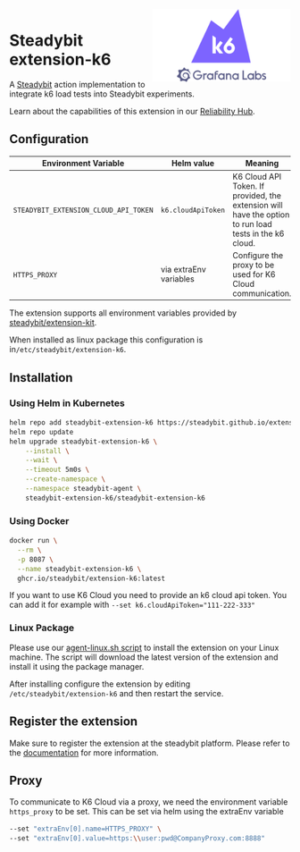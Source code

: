 <img src="./logo.webp" height="130" align="right" alt="K6 logo">

# Steadybit extension-k6

A [Steadybit](https://www.steadybit.com/) action implementation to integrate k6 load tests into Steadybit experiments.

Learn about the capabilities of this extension in our [Reliability Hub](https://hub.steadybit.com/extension/com.steadybit.extension_k6).

## Configuration

| Environment Variable                  | Helm value             | Meaning                                                                                                | Reuired | Default |
|---------------------------------------|------------------------|--------------------------------------------------------------------------------------------------------|---------|---------|
| `STEADYBIT_EXTENSION_CLOUD_API_TOKEN` | `k6.cloudApiToken`     | K6 Cloud API Token. If provided, the extension will have the option to run load tests in the k6 cloud. | no      |         |
| `HTTPS_PROXY`                         | via extraEnv variables | Configure the proxy to be used for K6 Cloud communication.                                             | no      |         |

The extension supports all environment variables provided by [steadybit/extension-kit](https://github.com/steadybit/extension-kit#environment-variables).

When installed as linux package this configuration is in`/etc/steadybit/extension-k6`.

## Installation

### Using Helm in Kubernetes

```sh
helm repo add steadybit-extension-k6 https://steadybit.github.io/extension-k6
helm repo update
helm upgrade steadybit-extension-k6 \
    --install \
    --wait \
    --timeout 5m0s \
    --create-namespace \
    --namespace steadybit-agent \
    steadybit-extension-k6/steadybit-extension-k6
```

### Using Docker

```sh
docker run \
  --rm \
  -p 8087 \
  --name steadybit-extension-k6 \
  ghcr.io/steadybit/extension-k6:latest
```

If you want to use K6 Cloud you need to provide an k6 cloud api token. You can add it for example with `--set k6.cloudApiToken="111-222-333"`

### Linux Package

Please use our [agent-linux.sh script](https://docs.steadybit.com/install-and-configure/install-agent/install-on-linux-hosts) to install the extension on your Linux machine.
The script will download the latest version of the extension and install it using the package manager.

After installing configure the extension by editing `/etc/steadybit/extension-k6` and then restart the service.

## Register the extension

Make sure to register the extension at the steadybit platform. Please refer to
the [documentation](https://docs.steadybit.com/integrate-with-steadybit/extensions/extension-installation) for more information.

## Proxy
To communicate to K6 Cloud via a proxy, we need the environment variable `https_proxy` to be set.
This can be set via helm using the extraEnv variable

```bash
--set "extraEnv[0].name=HTTPS_PROXY" \
--set "extraEnv[0].value=https:\\user:pwd@CompanyProxy.com:8888"
```
